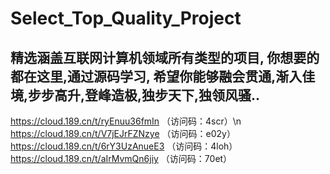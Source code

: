 # Select_Top_Quality_Project
精选涵盖互联网计算机领域所有类型的项目, 你想要的都在这里,通过源码学习, 希望你能够融会贯通,渐入佳境,步步高升,登峰造极,独步天下,独领风骚..
-------------

https://cloud.189.cn/t/ryEnuu36fmIn （访问码：4scr）\n
https://cloud.189.cn/t/V7jEJrFZNzye （访问码：e02y）
https://cloud.189.cn/t/6rY3UzAnueE3 （访问码：4loh）
https://cloud.189.cn/t/aIrMvmQn6jiy （访问码：70et）
